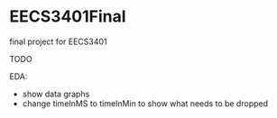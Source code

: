 # EECS3401Final
final project for EECS3401


TODO

EDA:
- show data graphs
- change timeInMS to timeInMin to show what needs to be dropped
